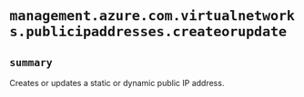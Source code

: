 # `management.azure.com.virtualnetworks.publicipaddresses.createorupdate`

## `summary`
Creates or updates a static or dynamic public IP address.


